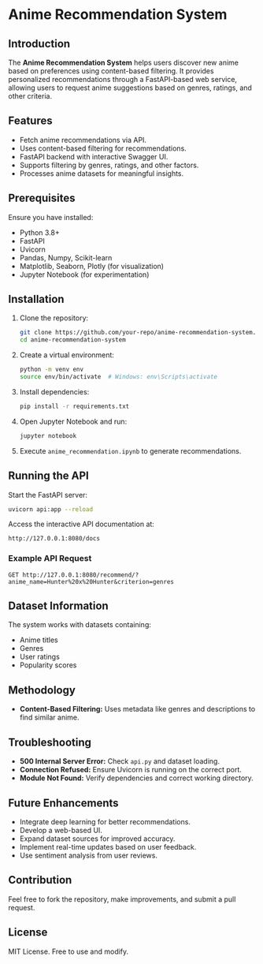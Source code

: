 # Anime Recommendation System

## Introduction

The **Anime Recommendation System** helps users discover new anime based on preferences using content-based filtering. It provides personalized recommendations through a FastAPI-based web service, allowing users to request anime suggestions based on genres, ratings, and other criteria.

## Features

- Fetch anime recommendations via API.
- Uses content-based filtering for recommendations.
- FastAPI backend with interactive Swagger UI.
- Supports filtering by genres, ratings, and other factors.
- Processes anime datasets for meaningful insights.

## Prerequisites

Ensure you have installed:
- Python 3.8+
- FastAPI
- Uvicorn
- Pandas, Numpy, Scikit-learn
- Matplotlib, Seaborn, Plotly (for visualization)
- Jupyter Notebook (for experimentation)

## Installation

1. Clone the repository:
   ```sh
   git clone https://github.com/your-repo/anime-recommendation-system.git
   cd anime-recommendation-system
   ```
2. Create a virtual environment:
   ```sh
   python -m venv env
   source env/bin/activate  # Windows: env\Scripts\activate
   ```
3. Install dependencies:
   ```sh
   pip install -r requirements.txt
   ```
4. Open Jupyter Notebook and run:
   ```sh
   jupyter notebook
   ```
5. Execute `anime_recommendation.ipynb` to generate recommendations.

## Running the API

Start the FastAPI server:
```sh
uvicorn api:app --reload
```

Access the interactive API documentation at:
```
http://127.0.0.1:8080/docs
```

### Example API Request
```
GET http://127.0.0.1:8080/recommend/?anime_name=Hunter%20x%20Hunter&criterion=genres
```

## Dataset Information

The system works with datasets containing:
- Anime titles
- Genres
- User ratings
- Popularity scores

## Methodology

- **Content-Based Filtering:** Uses metadata like genres and descriptions to find similar anime.

## Troubleshooting

- **500 Internal Server Error:** Check `api.py` and dataset loading.
- **Connection Refused:** Ensure Uvicorn is running on the correct port.
- **Module Not Found:** Verify dependencies and correct working directory.

## Future Enhancements

- Integrate deep learning for better recommendations.
- Develop a web-based UI.
- Expand dataset sources for improved accuracy.
- Implement real-time updates based on user feedback.
- Use sentiment analysis from user reviews.

## Contribution

Feel free to fork the repository, make improvements, and submit a pull request.

## License

MIT License. Free to use and modify.

